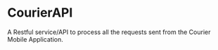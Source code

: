 # CourierAPI
A Restful service/API to process all the requests sent from the Courier Mobile Application.
